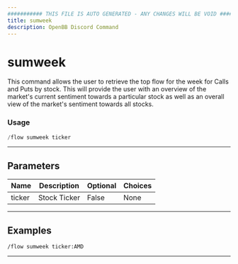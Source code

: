 ```yaml
---
########### THIS FILE IS AUTO GENERATED - ANY CHANGES WILL BE VOID ###########
title: sumweek
description: OpenBB Discord Command
---
```


# sumweek

This command allows the user to retrieve the top flow for the week for Calls and Puts by stock. This will provide the user with an overview of the market's current sentiment towards a particular stock as well as an overall view of the market's sentiment towards all stocks.

### Usage

```python wordwrap
/flow sumweek ticker
```

---

## Parameters

| Name | Description | Optional | Choices |
| ---- | ----------- | -------- | ------- |
| ticker | Stock Ticker | False | None |


---

## Examples

```
/flow sumweek ticker:AMD
```

---

